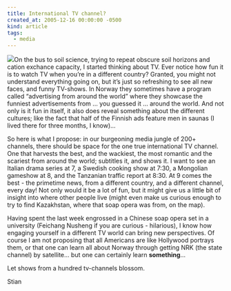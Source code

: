 ```yaml
---
title: International TV channel?
created_at: 2005-12-16 00:00:00 -0500
kind: article
tags:
  - media
---
```


![](http://www.acig.org/artman/uploads/suaf_mig-29_loading_01.jpg)On the
bus to soil science, trying to repeat obscure soil horizons and cation
exchance capacity, I started thinking about TV. Ever notice how fun it
is to watch TV when you’re in a different country? Granted, you might
not understand everything going on, but it’s just so refreshing to see
all new faces, and funny TV-shows. In Norway they sometimes have a
program called “advertising from around the world” where they showcase
the funniest advertisements from … you guessed it … around the world.
And not only is it fun in itself, it also does reveal something about
the different cultures; like the fact that half of the Finnish ads
feature men in saunas (I lived there for three months, I know)…

So here is what I propose: in our burgeoning media jungle of 200+
channels, there should be space for the one true international TV
channel. One that harvests the best, and the wackiest, the most romantic
and the scariest from around the world; subtitles it, and shows it. I
want to see an Italian drama series at 7, a Swedish cooking show at
7:30, a Mongolian gameshow at 8, and the Tanzanian traffic report at
8:30. At 9 comes the best - the primetime news, from a different
country, and a different channel, every day! Not only would it be a lot
of fun, but it might give us a little bit of insight into where other
people live (might even make us curious enough to try to find
Kazakhstan, where that soap opera was from, on the map).

Having spent the last week engrossed in a Chinese soap opera set in a
university (Feichang Nusheng if you are curious - hilarious), I know how
engaging yourself in a different TV world can bring new perspectives. Of
course I am not proposing that all Americans are like Hollywood portrays
them, or that one can learn all about Norway through getting NRK (the
state channel) by satellite… but one can certainly learn **something**…

Let shows from a hundred tv-channels blossom.

Stian
